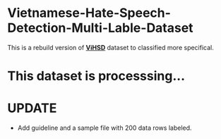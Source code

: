 # Vietnamese-Hate-Speech-Detection-Multi-Lable-Dataset
This is a rebuild version of **[ViHSD](https://github.com/sonlam1102/vihsd)** dataset to classified more specifical.

# This dataset is processsing...

# UPDATE
- Add guideline and a sample file with 200 data rows labeled.
